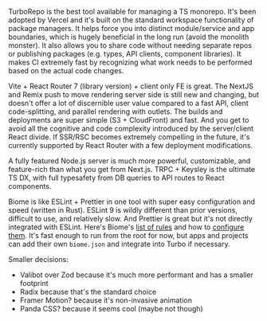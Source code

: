 
TurboRepo is the best tool available for managing a TS monorepo. It's been adopted by Vercel and it's built on the standard workspace functionality of package managers. It helps force you into distinct module/service and app boundaries, which is hugely beneficial in the long run (avoid the monolith monster). It also allows you to share code without needing separate repos or publishing packages (e.g. types, API clients, component libraries). It makes CI extremely fast by recognizing what work needs to be performed based on the actual code changes.

Vite + React Router 7 (library version) + client only FE is great. The NextJS and Remix push to move rendering server side is still new and changing, but doesn't offer a lot of discernible user value compared to a fast API, client code-splitting, and parallel rendering with outlets. The builds and deployments are super simple (S3 + CloudFront) and fast. And you get to avoid all the cognitive and code complexity introduced by the server/client React divide. If SSR/RSC becomes extremely compelling in the future, it's currently supported by React Router with a few deployment modifications.

A fully featured Node.js server is much more powerful, customizable, and feature-rich than what you get from Next.js. TRPC + Keysley is the ultimate TS DX, with full typesafety from DB queries to API routes to React components.

Biome is like ESLint + Prettier in one tool with super easy configuration and speed (written in Rust). ESLint 9 is wildly different than prior versions, difficult to use, and relatively slow. And Prettier is great but it's not directly integrated with ESLint. Here's Biome's [list of rules](https://biomejs.dev/linter/rules/) and how to [configure them](https://biomejs.dev/linter/#configuration). It's fast enough to run from the root for now, but apps and projects can add their own `biome.json` and integrate into Turbo if necessary.

Smaller decisions:
- Valibot over Zod because it's much more performant and has a smaller footprint
- Radix because that's the standard choice
- Framer Motion? because it's non-invasive animation
- Panda CSS? because it seems cool (maybe not though)